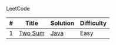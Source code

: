 LeetCode

<table>
<thead>
<tr>
<th>#</th>
<th>Title</th>
<th>Solution</th>
<th>Difficulty</th>
</tr>
</thead>
<tbody>
<tr>
<td>1</td>
<td><a href="https://leetcode.com/problems/two-sum/description/" rel="nofollow">Two Sum</a></td>
<td><a href="https://github.com/kunlk/ltcode/blob/master/Java/Two%20Sum/twoSum.java">Java</a></td>
<td>Easy</td>
</tr></tbody></table>
